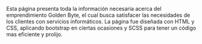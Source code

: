 Esta página presenta toda la información necesaria acerca del emprendimiento Golden Byte, el cual busca satisfacer las necesidades de los clientes con servicios informáticos.
La página fue diseñada con HTML y CSS, aplicando bootstrap en ciertas ocasiones y SCSS para tener un código mas eficiente y prolijo.
